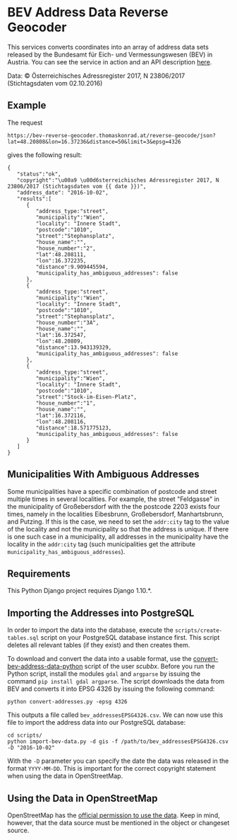 BEV Address Data Reverse Geocoder
=================================

This services converts coordinates into an array of address data sets released by the Bundesamt für Eich- und
Vermessungswesen (BEV) in Austria. You can see the service in action and an API description
[here](https://bev-reverse-geocoder.thomaskonrad.at/).

Data: © Österreichisches Adressregister 2017, N 23806/2017 (Stichtagsdaten vom 02.10.2016)

Example
-------

The request

```
https://bev-reverse-geocoder.thomaskonrad.at/reverse-geocode/json?lat=48.20808&lon=16.37236&distance=50&limit=3&epsg=4326
```

gives the following result:

```
{
   "status":"ok",
   "copyright":"\u00a9 \u00d6sterreichisches Adressregister 2017, N 23806/2017 (Stichtagsdaten vom {{ date }})",
   "address_date": "2016-10-02",
   "results":[
      {
         "address_type:"street",
         "municipality":"Wien",
         "locality": "Innere Stadt",
         "postcode":"1010",
         "street":"Stephansplatz",
         "house_name":"",
         "house_number":"2",
         "lat":48.208111,
         "lon":16.372235,
         "distance":9.909445594,
         "municipality_has_ambiguous_addresses": false
      },
      {
         "address_type:"street",
         "municipality":"Wien",
         "locality": "Innere Stadt",
         "postcode":"1010",
         "street":"Stephansplatz",
         "house_number":"3A",
         "house_name":"",
         "lat":16.372547,
         "lon":48.20809,
         "distance":13.943139329,
         "municipality_has_ambiguous_addresses": false
      },
      {
         "address_type:"street",
         "municipality":"Wien",
         "locality": "Innere Stadt",
         "postcode":"1010",
         "street":"Stock-im-Eisen-Platz",
         "house_number":"1",
         "house_name":"",
         "lat":16.372116,
         "lon":48.208116,
         "distance":18.571775123,
         "municipality_has_ambiguous_addresses": false
      }
   ]
}
```

Municipalities With Ambiguous Addresses
---------------------------------------

Some municipalities have a specific combination of postcode and street multiple times in several localities. For
example, the street "Feldgasse" in the municipality of Großebersdorf with the the postcode 2203 exists four times,
namely in the localities Eibesbrunn, Großebersdorf, Manhartsbrunn, and Putzing. If this is the case, we need to set the
`addr:city` tag to the value of the locality and not the municipality so that the address is unique. If there is one
such case in a municipality, all addresses in the municipality have the locality in the `addr:city` tag (such
municipalities get the attribute `municipality_has_ambiguous_addresses`).

Requirements
------------

This Python Django project requires Django 1.10.*.

Importing the Addresses into PostgreSQL
---------------------------------------

In order to import the data into the database, execute the ``scripts/create-tables.sql`` script on your PostgreSQL
database instance first. This script deletes all relevant tables (if they exist) and then creates them.

To download and convert the data into a usable format, use the
[convert-bev-address-data-python](https://github.com/thomaskonrad/convert-bev-address-data-python) script of the user
_scubbx_. Before you run the Python script, install the modules ``gdal`` and ``argparse`` by issuing the command
``pip install gdal argparse``. The script downloads the data from BEV and converts it into EPSG 4326 by issuing the
following command:

    python convert-addresses.py -epsg 4326

This outputs a file called ``bev_addressesEPSG4326.csv``. We can now use this file to import the address data into our
PostgreSQL database:

    cd scripts/
    python import-bev-data.py -d gis -f /path/to/bev_addressesEPSG4326.csv -D "2016-10-02"

With the ``-D`` parameter you can specify the date the data was released in the format ``YYYY-MM-DD``. This is important
for the correct copyright statement when using the data in OpenStreetMap.

Using the Data in OpenStreetMap
-------------------------------

OpenStreetMap has the [official permission to use the data](https://wiki.openstreetmap.org/wiki/WikiProject_Austria/%C3%96sterreichisches_Adressregister).
Keep in mind, however, that the data source must be mentioned in the object or changeset source.
